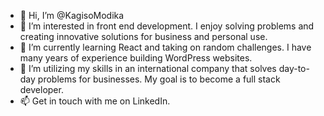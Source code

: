 - 👋 Hi, I’m @KagisoModika
- 👀 I’m interested in front end development. I enjoy solving problems and creating innovative solutions for business and personal use.
- 🌱 I’m currently learning React and taking on random challenges. I have many years of experience building WordPress websites.
- 💞️ I’m utilizing my skills in an international company that solves day-to-day problems for businesses. My goal is to become a full stack developer.
- 📫 Get in touch with me on LinkedIn.

<!----
KagisoModika/KagisoModika is a ✨ special ✨ repository because its `README.md` (this file) appears on your GitHub profile.
You can click the Preview link to take a look at your changes.
---->

